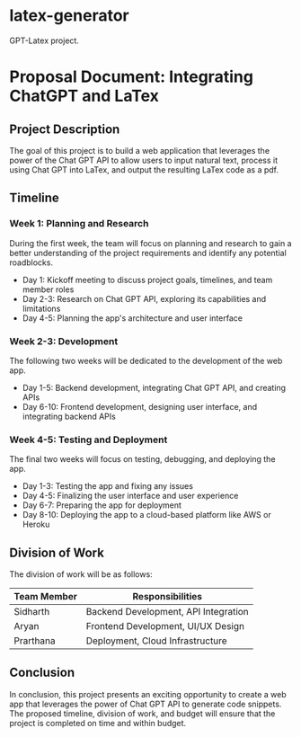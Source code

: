 # latex-generator
GPT-Latex project. 

# Proposal Document: Integrating ChatGPT and LaTex

## Project Description

The goal of this project is to build a web application that leverages the power of the Chat GPT API to allow users to input natural text, process it using Chat GPT into LaTex, and output the resulting LaTex code as a pdf. 

## Timeline

### Week 1: Planning and Research

During the first week, the team will focus on planning and research to gain a better understanding of the project requirements and identify any potential roadblocks.

- Day 1: Kickoff meeting to discuss project goals, timelines, and team member roles
- Day 2-3: Research on Chat GPT API, exploring its capabilities and limitations
- Day 4-5: Planning the app's architecture and user interface

### Week 2-3: Development

The following two weeks will be dedicated to the development of the web app.

- Day 1-5: Backend development, integrating Chat GPT API, and creating APIs
- Day 6-10: Frontend development, designing user interface, and integrating backend APIs

### Week 4-5: Testing and Deployment

The final two weeks will focus on testing, debugging, and deploying the app.

- Day 1-3: Testing the app and fixing any issues
- Day 4-5: Finalizing the user interface and user experience
- Day 6-7: Preparing the app for deployment
- Day 8-10: Deploying the app to a cloud-based platform like AWS or Heroku

## Division of Work

The division of work will be as follows:

| Team Member | Responsibilities |
|-------------|------------------|
| Sidharth        | Backend Development, API Integration |
| Aryan       | Frontend Development, UI/UX Design |
| Prarthana     | Deployment, Cloud Infrastructure |


## Conclusion

In conclusion, this project presents an exciting opportunity to create a web app that leverages the power of Chat GPT API to generate code snippets. The proposed timeline, division of work, and budget will ensure that the project is completed on time and within budget.
